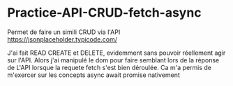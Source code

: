 # Practice-API-CRUD-fetch-async
Permet de faire un simili CRUD via l'API  https://jsonplaceholder.typicode.com/

J'ai fait READ CREATE et DELETE, evidemment sans pouvoir réellement agir sur l'API. 
Alors j'ai manipulé le dom pour faire semblant lors de la réponse de L'API 
lorsque la requete fetch s'est bien déroulée.
Ca m'a permis de m'exercer sur les concepts async await promise nativement 
